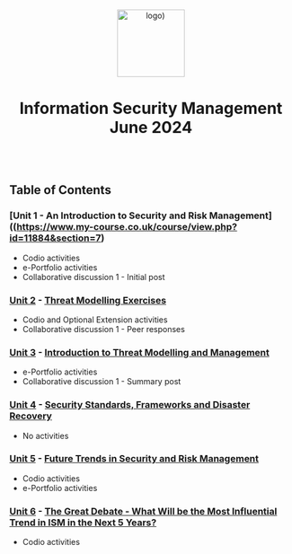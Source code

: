 <br>

<p align="center">
<img src="https://www.i-success.org/wp-content/uploads/2018/09/uoe-logo-1500x544.jpg" alt="logo)" height="120"/>
</p>

<h1 align="center">
Information Security Management<br>June 2024
</h1>
<br>
<br>

## Table of Contents
### [Unit 1 - An Introduction to Security and Risk Management]((https://www.my-course.co.uk/course/view.php?id=11884&section=7)
- Codio activities
- e-Portfolio activities
- Collaborative discussion 1 - Initial post

### [Unit 2](/Unit02/) - [Threat Modelling Exercises](https://www.my-course.co.uk/course/view.php?id=11884&section=8)
- Codio and Optional Extension activities
- Collaborative discussion 1 - Peer responses

### [Unit 3](/Unit03/) - [Introduction to Threat Modelling and Management](https://www.my-course.co.uk/course/view.php?id=11884&section=9)
- e-Portfolio activities
- Collaborative discussion 1 - Summary post

### [Unit 4](/Unit04/) - [Security Standards, Frameworks and Disaster Recovery](https://www.my-course.co.uk/course/view.php?id=11884&section=10)
- No activities

### [Unit 5](/Unit05/) - [Future Trends in Security and Risk Management](https://www.my-course.co.uk/course/view.php?id=11884&section=11)
- Codio activities
- e-Portfolio activities

### [Unit 6](/Unit06/) - [The Great Debate - What Will be the Most Influential Trend in ISM in the Next 5 Years?](https://www.my-course.co.uk/course/view.php?id=11884&section=12)
- Codio activities
